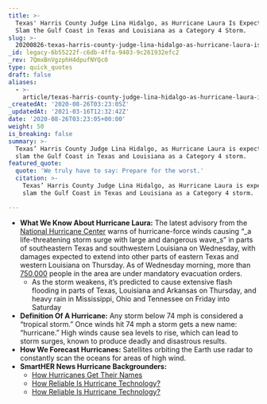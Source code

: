 ```yaml
---
title: >-
  Texas' Harris County Judge Lina Hidalgo, as Hurricane Laura Is Expected to
  Slam the Gulf Coast in Texas and Louisiana as a Category 4 Storm.
slug: >-
  20200826-texas-harris-county-judge-lina-hidalgo-as-hurricane-laura-is-expected-to-slam-the-gulf-coast-in-texas-and-louisiana-as-a-category-3-storm-as-soon-as-wednesday
_id: legacy-6b55222f-c6db-4ffa-9403-9c261932efc2
_rev: 7QmxBnVgzphH4dpufNYQc0
type: quick_quotes
draft: false
aliases:
  - >-
    article/texas-harris-county-judge-lina-hidalgo-as-hurricane-laura-is-expected-to-slam-the-gulf-coast-in-texas-and-louisiana-as-a-category-3-storm-as-soon-as-wednesday/
_createdAt: '2020-08-26T03:23:05Z'
_updatedAt: '2021-03-16T12:32:42Z'
date: '2020-08-26T03:23:05+00:00'
weight: 50
is_breaking: false
summary: >-
  Texas’ Harris County Judge Lina Hidalgo, as Hurricane Laura is expected to
  slam the Gulf Coast in Texas and Louisiana as a Category 4 storm.
featured_quote:
  quote: 'We truly have to say: Prepare for the worst.'
  citation: >-
    Texas’ Harris County Judge Lina Hidalgo, as Hurricane Laura is expected to
    slam the Gulf Coast in Texas and Louisiana as a Category 4 storm.

---
```

* **What We Know About Hurricane Laura:** The latest advisory from the [National Hurricane Center](https://www.nhc.noaa.gov/graphics_at3.shtml?key_messages) warns of hurricane-force winds causing “_a life-threatening storm surge with large and dangerous wave_s” in parts of southeastern Texas and southwestern Louisiana on Wednesday, with damages expected to extend into other parts of eastern Texas and western Louisiana on Thursday. As of Wednesday morning, more than [750,000](https://weather.com/news/news/2020-08-26-hurricane-laura-texas-louisiana-evacuations-preparations) people in the area are under mandatory evacuation orders.
  * As the storm weakens, it’s predicted to cause extensive flash flooding in parts of Texas, Louisiana and Arkansas on Thursday, and heavy rain in Mississippi, Ohio and Tennessee on Friday into Saturday
* **Definition Of A Hurricane:** Any storm below 74 mph is considered a “tropical storm.” Once winds hit 74 mph a storm gets a new name: “hurricane.” High winds cause sea levels to rise, which can lead to storm surges, known to produce deadly and disastrous results.
* **How We Forecast Hurricanes:** Satellites orbiting the Earth use radar to constantly scan the oceans for areas of high wind.
* **SmartHER News Hurricane Backgrounders:**
  * [How Hurricanes Get Their Names](https://smarthernews.com/why-name-hurricanes/)
  * [How Reliable Is Hurricane Technology?](https://smarthernews.com/18-09-14-how-good-is-hurricane-technology/)
  * [How Reliable Is Hurricane Technology?](https://smarthernews.com/18-09-14-how-good-is-hurricane-technology/)